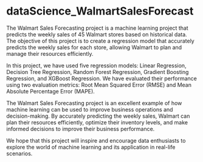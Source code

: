 # dataScience_WalmartSalesForecast

The Walmart Sales Forecasting project is a machine learning project that predicts the weekly sales of 45 Walmart stores based on historical data. The objective of this project is to create a regression model that accurately predicts the weekly sales for each store, allowing Walmart to plan and manage their resources efficiently.

In this project, we have used five regression models: Linear Regression, Decision Tree Regression, Random Forest Regression, Gradient Boosting Regression, and XGBoost Regression. We have evaluated their performance using two evaluation metrics: Root Mean Squared Error (RMSE) and Mean Absolute Percentage Error (MAPE).

The Walmart Sales Forecasting project is an excellent example of how machine learning can be used to improve business operations and decision-making. By accurately predicting the weekly sales, Walmart can plan their resources efficiently, optimize their inventory levels, and make informed decisions to improve their business performance.

We hope that this project will inspire and encourage data enthusiasts to explore the world of machine learning and its application in real-life scenarios.
